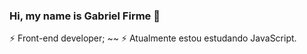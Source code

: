 ### Hi, my name is Gabriel Firme 👋
⚡ Front-end developer;
~~
⚡ Atualmente estou estudando JavaScript.




